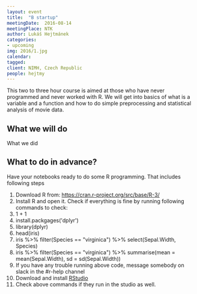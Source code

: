 ```yaml
---
layout: event
title:  "B startup"
meetingDate:  2016-08-14
meetingPlace: NTK
author: Lukáš Hejtmánek
categories:
- upcoming
img: 2016/1.jpg
calendar:
tagged:
client: NIMH, Czech Republic
people: hejtmy
---
```


This two to three hour course is aimed at those who have never programmed and never worked with R. We will get into basics of what is a variable and a function and how to do simple preprocessing and statistical analysis of movie data.

What we will do
-----------
What we did

What to do in advance?
-----------
Have your notebooks ready to do some R programming. That includes following steps
1. Download R from: https://cran.r-project.org/src/base/R-3/
2. Install R and open it. Check if everything is fine by running following commands to check:
  1. 1 + 1
  2. install.packgages('dplyr')
  3. library(dplyr)
  4. head(iris)
  5. iris %>% filter(Species == "virginica") %>% select(Sepal.Width, Species)
  6. iris %>% filter(Species == "virginica")  %>% summarise(mean = mean(Sepal.Width), sd = sd(Sepal.Width))
3. If you have any trouble running above code, message somebody on slack in the #r-help channel
4. Download and install [RStudio](https://www.rstudio.com/products/rstudio/)
5. Check above commands if they run in the studio as well.
